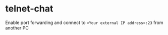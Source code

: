 # telnet-chat
Enable port forwarding and connect to `<Your external IP address>:23` from another PC 
